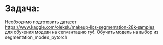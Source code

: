 # Задача:
Необходимо подготовить датасет https://www.kaggle.com/olekslu/makeup-lips-segmentation-28k-samples для обучения модели на сегментацию губ.
Обучить модель на выбор из segmentation_models_pytorch

